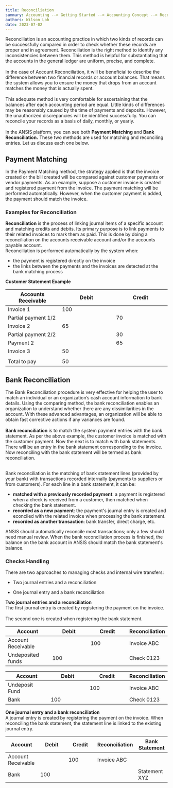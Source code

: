 ```yaml
---
title: Reconciliation
summary: Accounting --> Getting Started --> Accounting Concept --> Reconciliation
authors: Wilson Loh
date: 2023-07-02
---
```

<script type='text/javascript'>

(function()
{
  if( window.localStorage )
  {
    if( !localStorage.getItem('firstLoad') )
    {
      localStorage['firstLoad'] = true;
      window.location.reload();
    }  
    else
      localStorage.removeItem('firstLoad');
  }
})();

</script>

<script src="https://cdnjs.cloudflare.com/ajax/libs/immutable/3.8.2/immutable.min.js"
            integrity="sha512-myCdDiGJRYrvRb/VuJ67ljifYTJdc1jdEvL4c4ftX9o3N6EAnmD83c/7l2/91RCINZ7c8w21tiXDT7RDFjdc3g=="
            crossorigin="anonymous"></script>

<script src="https://cdnjs.cloudflare.com/ajax/libs/react/0.13.0/react-with-addons.min.js"
            integrity="sha512-wsnDgOxfyn4lhblRMHPMuJh+9CnLcwcisda1zLRGNWKh6OiQynebYTyRZYgH+eWLEdNTKak0OD2GAd/S51UhTw=="
            crossorigin="anonymous"></script>

<script src="/javascripts/atom.js"></script>

Reconciliation is an accounting practice in which two kinds of records can be successfully compared in order to check whether these records are proper and in agreement. Reconciliation is the right method to identify any inconsistencies between them. This method is helpful for substantiating that the accounts in the general ledger are uniform, precise, and complete.
<br/><br/> 
In the case of Account Reconciliation, it will be beneficial to describe the difference between two financial records or account balances. That means the system allows you to ensure the money that drops from an account matches the money that is actually spent. 
<br/><br/> 
This adequate method is very comfortable for ascertaining that the balances after each accounting period are equal. Little kinds of differences may be reasonably caused by the time of payments and deposits. However, the unauthorized discrepancies will be identified successfully. You can reconcile your records as a basis of daily, monthly, or yearly.
<br/><br/> 
In the ANSIS platform, you can see both **Payment Matching** and **Bank Reconciliation.** These two methods are used for matching and reconciling entries. Let us discuss each one below.

## Payment Matching

In the Payment Matching method, the strategy applied is that the invoice created or the bill created will be compared against customer payments or vendor payments. As an example, suppose a customer invoice is created and registered payment from the invoice. The payment matching will be performed automatically. However, when the customer payment is added, the payment should match the invoice.

### Examples for Reconciliation
<section id="reconciliation">
   <div class="grid grid-cols-2 gap-1">
      <div>
          <strong>Reconciliation</strong> is the process of linking journal items of a specific account and matching credits and debits.
          Its primary purpose is to link payments to their related invoices to mark them as paid. This is done by doing a reconciliation on the accounts receivable account and/or the accounts payable account.
          <br />
          Reconciliation is performed automatically by the system when:
          <ul>
             <li>the payment is registered directly on the invoice</li>
             <li>the links between the payments and the invoices are detected at the bank matching process</li>
          </ul>
      </div>
      <div class="doc-aside reconciliation-example">
         <div class="rubric"><strong class="text-center text-xs">Customer Statement Example</strong></div>
         <table class="table-sm d-c-table">
               <col style="width: 33%" />
               <col style="width: 33%" />
               <col style="width: 33%" />
            </colgroup>
         <thead>
         <tr>
            <th>Accounts Receivable</th>
            <th>Debit</th>
            <th>Credit</th>
         </tr>
      </thead>
      <tbody>
         <tr>
            <td>Invoice 1</td>
            <td>100</td>
            <td></td>
         </tr>
         <tr>
            <td>Partial payment 1/2</td>
            <td></td>
            <td>70</td>
         </tr>
         <tr>
            <td>Invoice 2</td>
            <td>65</td>
            <td></td>
         </tr>
         <tr>
            <td>Partial payment 2/2</td>
            <td></td>
            <td>30</td>
         </tr>
         <tr>
            <td>Payment 2</td>
            <td></td>
            <td>65</td>
         </tr>
         <tr>
            <td>Invoice 3</td>
            <td>50</td>
            <td></td>
         </tr>
         <tr>
            <td></td>
            <td></td>
            <td></td>
         </tr>
         <tr>
            <td>Total to pay</td>
            <td>50</td>
            <td></td>
         </tr>
      </tbody>
         </table>
   </div>
   </div>
</section>

## Bank Reconciliation

The Bank Reconciliation procedure is very effective for helping the user to match an individual or an organization’s cash account information to bank details. Using the comparing method, the bank reconciliation enables an organization to understand whether there are any dissimilarities in the account. With these advanced advantages, an organization will be able to obtain fast corrective actions if any variances are found.
<br/><br/> 
**Bank reconciliation** is to match the system payment entries with the bank statement. As per the above example, the customer invoice is matched with the customer payment. Now the next is to match with bank statements. There will be an entry in the bank statement corresponding to the invoice. Now reconciling with the bank statement will be termed as bank reconciliation.
<br/><br/> 
<section id="bank-reconciliation">


Bank reconciliation is the matching of bank statement lines (provided by your bank) with
transactions recorded internally (payments to suppliers or from customers). For each line in a bank
statement, it can be:
<ul>
   <li><strong>matched with a previously recorded payment</strong>: a payment is registered when a check is received from a customer, then matched when checking the bank statement.</li>
   <li><strong>recorded as a new payment</strong>: the payment's journal entry is created and econciled with the related invoice when processing the bank statement.</li>
   <li><strong>recorded as another transaction</strong>: bank transfer, direct charge, etc.</li>
</ul>

ANSIS should automatically reconcile most transactions; only a few should need manual review. When
the bank reconciliation process is finished, the balance on the bank account in ANSIS should match
the bank statement's balance.

</section>


### Checks Handling
<section id="checks-handling">

<div class="grid grid-cols-1 gap-1">
   <div>
      There are two approaches to managing checks and internal wire transfers:
      <ul>
         <li><p>Two journal entries and a reconciliation</p></li>
         <li><p>One journal entry and a bank reconciliation</p></li>
      </ul>
   </div>
   <div class="doc-aside">
      <strong>Two journal entries and a reconciliation</strong><br/>
      The first journal entry is created by registering the payment on the invoice. 
      <br/><br/>
      The second one is created when registering the bank statement.
      <div>
            <table class="table-sm d-c-table">
            <colgroup>
               <col style="width: 30%" />
               <col style="width: 30%" />
               <col style="width: 30%" />
               <col style="width: 30%" />
            </colgroup>
            <thead>
               <tr>
               <th>Account</th>
               <th>Debit</th>
               <th>Credit</th>
               <th>Reconciliation</th>
               </tr>
            </thead>
            <tbody>
               <tr>
               <td>Account Receivable</td>
               <td></td>
               <td>100</td>
               <td>Invoice ABC</td>
               </tr>
               <tr>
               <td>Undeposited funds</td>
               <td>100</td>
               <td></td>
               <td>Check 0123</td>
               </tr>
            </tbody>
         </table>
      </div>
      <div>
         <table class="table-sm d-c-table text-xs">
         <colgroup>
            <col style="width: 30%" />
            <col style="width: 30%" />
            <col style="width: 30%" />
            <col style="width: 30%" />
         </colgroup>
         <thead>
            <tr>
               <th>Account</th>
               <th>Debit</th>
               <th>Credit</th>
               <th>Reconciliation</th>
            </tr>
         </thead>
         <tbody>
            <tr>
               <td>Undeposit Fund</td>
               <td></td>
               <td>100</td>
               <td>Invoice ABC</td>
            </tr>
            <tr>
               <td>Bank</td>
               <td>100</td>
               <td></td>
               <td>Check 0123</td>
            </tr>
         </tbody>
         </table>
      </div>
      <strong>One journal entry and a bank reconciliation</strong><br/>
      A journal entry is created by registering the payment on the invoice. When reconciling the bank statement, the statement line is linked to the existing journal entry.
     <div >
         <table class="table-sm d-c-table text-xs">
         <colgroup>
            <col style="width: 20%" />
            <col style="width: 20%" />
            <col style="width: 20%" />
            <col style="width: 20%" />
            <col style="width: 20%" />
         </colgroup>
         <thead>
            <tr>
               <th>Account</th>
               <th>Debit</th>
               <th>Credit</th>
               <th>Reconciliation</th>
               <th>Bank Statement</th>
            </tr>
         </thead>
         <tbody>
            <tr>
               <td>Account Receivable</td>
               <td></td>
               <td>100</td>
               <td>Invoice ABC</td>
               <td></td>
            </tr>
            <tr>
               <td>Bank</td>
               <td>100</td>
               <td></td>
               <td></td>
               <td>Statement XYZ</td>
            </tr>
         </tbody>
         </table>
      </div>
   </div>
</div>

</section>